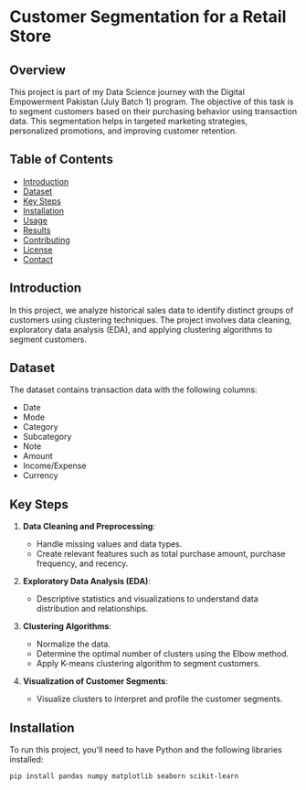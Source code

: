 # Customer Segmentation for a Retail Store

## Overview

This project is part of my Data Science journey with the Digital Empowerment Pakistan (July Batch 1) program. The objective of this task is to segment customers based on their purchasing behavior using transaction data. This segmentation helps in targeted marketing strategies, personalized promotions, and improving customer retention.

## Table of Contents

- [Introduction](#introduction)
- [Dataset](#dataset)
- [Key Steps](#key-steps)
- [Installation](#installation)
- [Usage](#usage)
- [Results](#results)
- [Contributing](#contributing)
- [License](#license)
- [Contact](#contact)

## Introduction

In this project, we analyze historical sales data to identify distinct groups of customers using clustering techniques. The project involves data cleaning, exploratory data analysis (EDA), and applying clustering algorithms to segment customers.

## Dataset

The dataset contains transaction data with the following columns:
- Date
- Mode
- Category
- Subcategory
- Note
- Amount
- Income/Expense
- Currency

## Key Steps

1. **Data Cleaning and Preprocessing**:
   - Handle missing values and data types.
   - Create relevant features such as total purchase amount, purchase frequency, and recency.

2. **Exploratory Data Analysis (EDA)**:
   - Descriptive statistics and visualizations to understand data distribution and relationships.

3. **Clustering Algorithms**:
   - Normalize the data.
   - Determine the optimal number of clusters using the Elbow method.
   - Apply K-means clustering algorithm to segment customers.

4. **Visualization of Customer Segments**:
   - Visualize clusters to interpret and profile the customer segments.

## Installation

To run this project, you'll need to have Python and the following libraries installed:

```bash
pip install pandas numpy matplotlib seaborn scikit-learn
